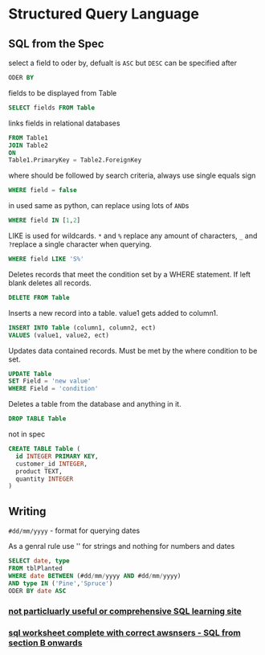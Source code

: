 # Structured Query Language

## SQL from the Spec

select a field to oder by, defualt is `ASC` but `DESC` can be specified after
```SQL
ODER BY
```

fields to be displayed from Table
```SQL
SELECT fields FROM Table
```

links fields in relational databases
```SQL
FROM Table1
JOIN Table2 
ON 
Table1.PrimaryKey = Table2.ForeignKey
```

where should be followed by search criteria, always use single equals sign
```SQL
WHERE field = false
```

in used same as python, can replace using lots of `AND`s
```SQL
WHERE field IN [1,2]
```

LIKE is used for wildcards. `*` and  `%` replace any amount of characters, `_` and `?`replace a single character when querying.
```SQL
WHERE field LIKE 'S%'
```

Deletes records that meet the condition set by a WHERE statement. If left blank deletes all records.
```SQL
DELETE FROM Table
```

Inserts a new record into a table. value1 gets added to column1.
```SQL
INSERT INTO Table (column1, column2, ect)
VALUES (value1, value2, ect)
```

Updates data contained records. Must be met by the where condition to be set.
```SQL
UPDATE Table
SET Field = 'new value'
WHERE Field = 'condition'
```

Deletes a table from the database and anything in it.
```SQL
DROP TABLE Table
```

not in spec 
```SQL
CREATE TABLE Table (
  id INTEGER PRIMARY KEY,
  customer_id INTEGER,
  product TEXT,
  quantity INTEGER
)
```

## Writing
`#dd/mm/yyyy` - format for querying dates

As a genral rule use '' for strings and nothing for numbers and dates

```SQL
SELECT date, type
FROM tblPlanted
WHERE date BETWEEN (#dd/mm/yyyy AND #dd/mm/yyyy)
AND type IN ('Pine','Spruce')
ODER BY date ASC
```

### [not particluarly useful or comprehensive SQL learning site](https://sqlzoo.net/wiki/SQL_Tutorial)

### [sql worksheet complete with correct awsnsers - SQL from section B onwards](https://github.com/JachymT/a-level-cs-blog/blob/main/Computer%20Systems/1.3/1.3.2/Databases%20Worksheet.pdf)
